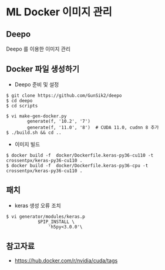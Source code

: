 # ML Docker 이미지 관리

## Deepo 
Deepo 를 이용한 이미지 관리

## Docker 파일 생성하기
- Deepo 준비 및 설정
```
$ git clone https://github.com/GunSik2/deepo
$ cd deepo
$ cd scripts

$ vi make-gen-docker.py
        generate(f, '10.2', '7')
        generate(f, '11.0', '8')  # CUDA 11.0, cudnn 8 추가
$ ./build.sh && cd ..
```
- 이미지 빌드
```
$ docker build -f  docker/Dockerfile.keras-py36-cu110 -t crossentpx/keras-py36-cu110 .
$ docker build -f  docker/Dockerfile.keras-py36-cpu -t crossentpx/keras-py36-cu110 .
```

## 패치
- keras 생성 오류 조치
```
$ vi generator/modules/keras.p
            $PIP_INSTALL \
                'h5py<3.0.0'\
```
## 참고자료
- https://hub.docker.com/r/nvidia/cuda/tags
